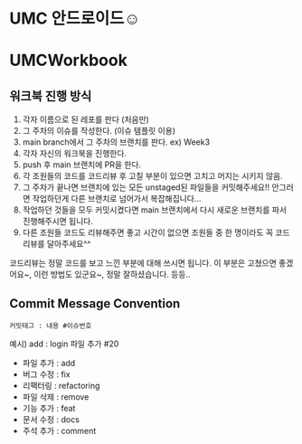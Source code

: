 # UMC 안드로이드☺️

# UMCWorkbook

## 워크북 진행 방식
1. 각자 이름으로 된 레포를 판다 (처음만)
2. 그 주차의 이슈를 작성한다. (이슈 템플릿 이용)
3. main branch에서 그 주차의 브랜치를 판다.  ex) Week3
4. 각자 자신의 워크북을 진행한다.
5. push 후 main 브랜치에 PR을 한다.
6. 각 조원들의 코드를 코드리뷰 후 고칠 부분이 있으면 고치고 머지는 시키지 않음.
7. 그 주차가 끝나면 브랜치에 있는 모든 unstaged된 파일들을 커밋해주세요!! 안그러면 작업하던게 다른 브랜치로 넘어가서 복잡해집니다... 
8. 작업하던 것들을 모두 커밋시켰다면 main 브랜치에서 다시 새로운 브랜치를 파서 진행해주시면 됩니다.
9. 다른 조원들 코드도 리뷰해주면 좋고 시간이 없으면 조원들 중 한 명이라도 꼭 코드리뷰를 달아주세요^^

코드리뷰는 정말 코드를 보고 느낀 부분에 대해 쓰시면 됩니다.
이 부분은 고쳤으면 좋겠어요~, 이런 방법도 있군요~, 정말 잘하셨습니다. 등등..

## Commit Message Convention
`커밋태그 : 내용 #이슈번호`

예시) add : login 파일 추가 #20

- 파일 추가 : add
- 버그 수정 : fix
- 리팩터링 : refactoring
- 파일 삭제 : remove
- 기능 추가 : feat
- 문서 수정 : docs
- 주석 추가 : comment
